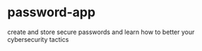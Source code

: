 # password-app
create and store secure passwords and learn how to better your cybersecurity tactics
